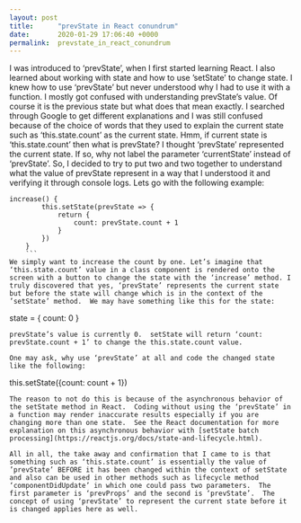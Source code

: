 ```yaml
---
layout: post
title:      "prevState in React conundrum"
date:       2020-01-29 17:06:40 +0000
permalink:  prevstate_in_react_conundrum
---
```



I was introduced to ‘prevState’, when I first started learning React. I also learned about working with state and how to use ’setState’ to change state.  I knew how to use ‘prevState’ but never understood why I had to use it with a function.   I mostly got confused with understanding prevState’s value.  Of course it is the previous state but what does that mean exactly.  I searched through Google to get different explanations and I was still confused because of the choice of words that they used to explain the current state such as ‘this.state.count’ as the current state.  Hmm, if current state is ‘this.state.count’ then what is prevState?  I thought ‘prevState’ represented the current state. If so, why not label the parameter ‘currentState’ instead of ‘prevState’.  So, I decided to try to put two and two together to understand what the value of prevState represent in a way that I understood it and verifying it through console logs.   Lets  go with the following example:
```
increase() {
        this.setState(prevState => {
            return {
                count: prevState.count + 1
            }
        })
    }
	```
We simply want to increase the count by one. Let’s imagine that ‘this.state.count’ value in a class component is rendered onto the screen with a button to change the state with the ‘increase’ method. I truly discovered that yes, ‘prevState’ represents the current state but before the state will change which is in the context of the ’setState’ method.  We may have something like this for the state:
```
state = {
	count: 0
}
```
prevState’s value is currently 0.  setState will return ‘count: prevState.count + 1’ to change the this.state.count value. 

One may ask, why use ‘prevState’ at all and code the changed state like the following:
```
this.setState({count: count + 1})
```
The reason to not do this is because of the asynchronous behavior of the setState method in React.  Coding without using the ‘prevState’ in a function may render inaccurate results especially if you are changing more than one state.  See the React documentation for more explanation on this asynchronous behavior with [setState batch processing](https://reactjs.org/docs/state-and-lifecycle.html).

All in all, the take away and confirmation that I came to is that something such as ‘this.state.count’ is essentially the value of ’prevState’ BEFORE it has been changed within the context of setState and also can be used in other methods such as lifecycle method ‘componentDidUpdate’ in which one could pass two parameters.  The first parameter is ‘prevProps’ and the second is ‘prevState’.  The concept of using ‘prevState’ to represent the current state before it is changed applies here as well.  
